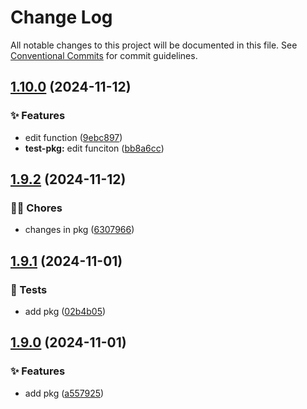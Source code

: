 # Change Log

All notable changes to this project will be documented in this file.
See [Conventional Commits](https://conventionalcommits.org) for commit guidelines.

## [1.10.0](https://github.com/rudemex/new-lerna/compare/test-pkg@1.9.2...test-pkg@1.10.0) (2024-11-12)


### ✨ Features

* edit function ([9ebc897](https://github.com/rudemex/new-lerna/commit/9ebc897c153d8c2b00ff2dbfa9bd31f138f3d083))
* **test-pkg:** edit funciton ([bb8a6cc](https://github.com/rudemex/new-lerna/commit/bb8a6cc486d8de830c1dc081b0a9f6c471a57002))



## [1.9.2](https://github.com/rudemex/new-lerna/compare/test-pkg@1.9.1...test-pkg@1.9.2) (2024-11-12)


### 👨‍💻 Chores

* changes in pkg ([6307966](https://github.com/rudemex/new-lerna/commit/63079665f6b33fc040ad260c191194b39bd28b1e))



## [1.9.1](https://github.com/rudemex/new-lerna/compare/test-pkg@1.9.0...test-pkg@1.9.1) (2024-11-01)


### 🧪 Tests

* add pkg ([02b4b05](https://github.com/rudemex/new-lerna/commit/02b4b0550733913c8c1285488265530e234c8e82))



## [1.9.0](https://github.com/rudemex/new-lerna/compare/test-pkg@1.8.0...test-pkg@1.9.0) (2024-11-01)


### ✨ Features

* add pkg ([a557925](https://github.com/rudemex/new-lerna/commit/a55792515bbf54b53d27d9aefd71e284c0b86be3))
